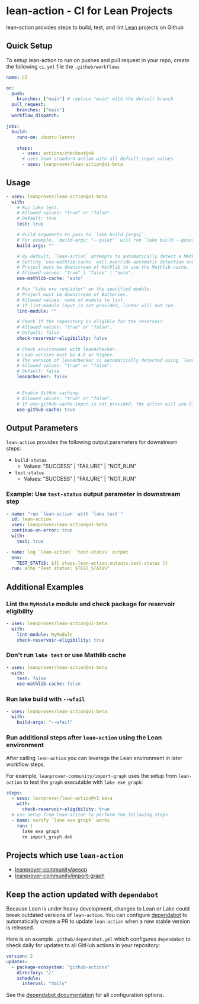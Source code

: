 # lean-action - CI for Lean Projects

lean-action provides steps to build, test, and lint [Lean](https://github.com/leanprover/lean4) projects on Github

## Quick Setup

To setup lean-action to run on pushes and pull request in your repo, create the following `ci.yml` file the `.github/workflows`

```yml
name: CI

on:
  push:
    branches: ["main"] # replace "main" with the default branch
  pull_request:
    branches: ["main"]
  workflow_dispatch:

jobs:
  build:
    runs-on: ubuntu-latest

    steps:
      - uses: actions/checkout@v4
      # uses lean standard action with all default input values
      - uses: leanprover/lean-action@v1-beta
```

## Usage

```yaml
- uses: leanprover/lean-action@v1-beta
  with:
    # Run lake test.
    # Allowed values: "true" or "false".
    # Default: true
    test: true

    # Build arguments to pass to `lake build {args}`.
    # For example, `build-args: "--quiet"` will run `lake build --quiet`.
    build-args: ""

    # By default, `lean-action` attempts to automatically detect a Mathlib dependency and run `lake exe cache get` accordingly.
    # Setting `use-mathlib-cache` will override automatic detection and run (or not run) `lake exe cache get`.
    # Project must be downstream of Mathlib to use the Mathlib cache.
    # Allowed values: "true" | "false" | "auto".
    use-mathlib-cache: "auto"

    # Run "lake exe runLinter" on the specified module.
    # Project must be downstream of Batteries.
    # Allowed values: name of module to lint.
    # If lint-module input is not provided, linter will not run.
    lint-module: ""

    # Check if the repository is eligible for the reservoir.
    # Allowed values: "true" or "false".
    # Default: false
    check-reservoir-eligibility: false
    
    # Check environment with lean4checker.
    # Lean version must be 4.8 or higher.
    # The version of lean4checker is automatically detected using `lean-toolchain`.
    # Allowed values: "true" or "false".
    # Default: false
    lean4checker: false 

    
    # Enable GitHub caching.
    # Allowed values: "true" or "false".
    # If use-github-cache input is not provided, the action will use GitHub caching by default.
    use-github-cache: true
```

## Output Parameters
`lean-action` provides the following output parameters for downstream steps:

- `build-status` 
  - Values: "SUCCESS" | "FAILURE" | "NOT_RUN"
- `test-status`
  - Values: "SUCCESS" | "FAILURE" | "NOT_RUN"
### Example: Use `test-status` output parameter in downstream step

```yaml
- name: "run `lean-action` with `lake test`" 
  id: lean-action
  uses: leanprover/lean-action@v1-beta
  continue-on-error: true
  with:
    test: true

- name: log `lean-action` `test-status` output
  env:
    TEST_STATUS: ${{ steps.lean-action.outputs.test-status }}
  run: echo "Test status: $TEST_STATUS"
```

## Additional Examples

### Lint the `MyModule` module and check package for reservoir eligibility

```yaml
- uses: leanprover/lean-action@v1-beta
  with:
    lint-module: MyModule
    check-reservoir-eligibility: true
```

### Don't run `lake test` or use Mathlib cache

```yaml
- uses: leanprover/lean-action@v1-beta
  with:
    test: false
    use-mathlib-cache: false
```

### Run lake build with `--wfail`

```yaml
- uses: leanprover/lean-action@v1-beta
  with:
    build-args: "--wfail"
```

### Run additional steps after `lean-action` using the Lean environment

After calling `lean-action` you can leverage the Lean environment in later workflow steps.

For example, `leanprover-community/import-graph` uses the setup from `lean-action` to test the `graph` executable with `lake exe graph`:

```yaml
steps:
  - uses: leanprover/lean-action@v1-beta
    with:
      check-reservoir-eligibility: true
  # use setup from lean-action to perform the following steps
  - name: verify `lake exe graph` works
    run: |
      lake exe graph
      rm import_graph.dot
```


## Projects which use `lean-action`
- [leanprover-community/aesop](https://github.com/leanprover-community/aesop/blob/master/.github/workflows/build.yml#L16)
- [leanprover-community/import-graph](https://github.com/leanprover-community/import-graph/blob/main/.github/workflows/build.yml#L8)

## Keep the action updated with `dependabot`
Because Lean is under heavy development, changes to Lean or Lake could break outdated versions of `lean-action`. You can configure [dependabot](https://docs.github.com/en/code-security/dependabot/dependabot-version-updates/about-dependabot-version-updates) to automatically create a PR to update `lean-action` when a new stable version is released. 

Here is an example `.github/dependabot.yml` which configures `dependabot` to check daily for updates to all GitHub actions in your repository:

```yaml
version: 2
updates:
  - package-ecosystem: "github-actions" 
    directory: "/"
    schedule:
      interval: "daily"
```

See the [dependabot documentation](https://docs.github.com/code-security/dependabot/dependabot-version-updates/configuration-options-for-the-dependabot.yml-file) for all configuration options.
